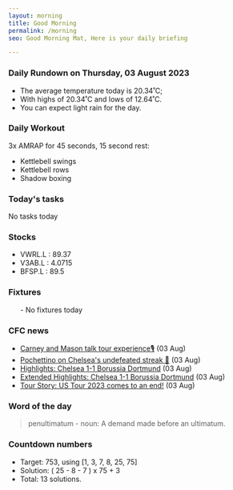 ```yaml
---
layout: morning
title: Good Morning
permalink: /morning
seo: Good Morning Mat, Here is your daily briefing

---
```


<!-- weather_marker starts -->
### Daily Rundown on Thursday, 03 August 2023

- The average temperature today is 20.34˚C;
- With highs of 20.34˚C and lows of 12.64˚C.
- You can expect light rain for the day.

<!-- weather_marker ends -->

### Daily Workout
<!-- workout_marker starts -->
3x AMRAP for 45 seconds, 15 second rest:

- Kettlebell swings
- Kettlebell rows
- Shadow boxing

<!-- workout_marker ends -->

### Today's tasks
<!-- task_marker starts -->
No tasks today
<!-- task_marker ends -->

### Stocks

<!-- stocks_marker starts -->

- VWRL.L : 89.37
- V3AB.L : 4.0715
- BFSP.L : 89.5

<!-- stocks_marker ends -->

### Fixtures

<!-- sports_marker starts -->

<ul>
- No fixtures today</ul>

<!-- sports_marker ends -->

### CFC news

<!-- cfc_marker starts -->
- [Carney and Mason talk tour experience🎙️](https://chelseafc.com/en/video/carney-and-mason-talk-tour-experience) (03 Aug)
- [Pochettino on Chelsea's undefeated streak 💪](https://chelseafc.com/en/video/pochettino-on-chelseas-undefeated-streak) (03 Aug)
- [Highlights: Chelsea 1-1 Borussia Dortmund](https://chelseafc.com/en/video/highlights-chelsea-1-1-borussia-dortmund) (03 Aug)
- [Extended Highlights: Chelsea 1-1 Borussia Dortmund](https://chelseafc.com/en/video/extended-highlights-chelsea-1-1-borussia-dortmund) (03 Aug)
- [Tour Story: US Tour 2023 comes to an end!](https://chelseafc.com/en/news/article/tour-story-us-tour-2023-comes-to-an-end) (03 Aug)

<!-- cfc_marker ends -->

### Word of the day
<!-- word_marker starts -->

 > penultimatum - noun: A demand made before an ultimatum.

<!-- word_marker ends -->

### Countdown numbers
<!-- game_marker starts -->

- Target: 753, using [1, 3, 7, 8, 25, 75]
- Solution: ( 25 - 8 - 7 ) x 75 + 3
- Total: 13 solutions.

<!-- game_marker ends -->
